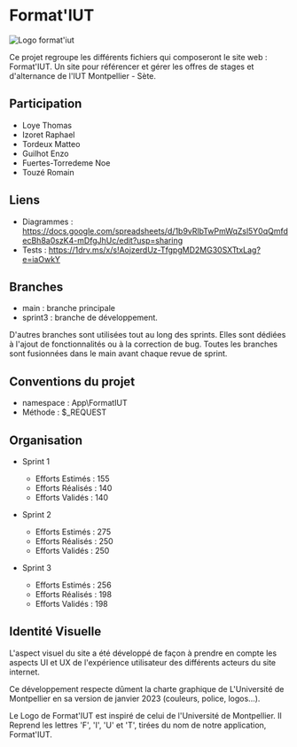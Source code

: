# Format'IUT

![Logo format'iut](https://webinfo.iutmontp.univ-montp2.fr/~loyet/2S5t5RAd2frMP6/ressources/images/Logo_bleu.png)

Ce projet regroupe les différents fichiers qui composeront le site web : Format'IUT. Un site pour référencer et gérer les offres de stages et d'alternance de l'IUT Montpellier - Sète.

## Participation

- Loye Thomas
- Izoret Raphael
- Tordeux Matteo
- Guilhot Enzo
- Fuertes-Torredeme Noe
- Touzé Romain

## Liens 

- Diagrammes : https://docs.google.com/spreadsheets/d/1b9vRlbTwPmWqZsl5Y0qQmfdecBh8a0szK4-mDfgJhUc/edit?usp=sharing
- Tests : https://1drv.ms/x/s!AojzerdUz-TfgpgMD2MG30SXTtxLag?e=iaOwkY

## Branches

- main : branche principale
- sprint3 : branche de développement.

D'autres branches sont utilisées tout au long des sprints. Elles sont dédiées à l'ajout de fonctionnalités ou à la correction de bug. Toutes les branches sont fusionnées dans le main avant chaque revue de sprint.

## Conventions du projet

- namespace : App\FormatIUT
- Méthode : $_REQUEST

## Organisation

- Sprint 1
  - Efforts Estimés : 155
  - Efforts Réalisés : 140
  - Efforts Validés : 140

- Sprint 2
  - Efforts Estimés : 275
  - Efforts Réalisés : 250
  - Efforts Validés : 250

- Sprint 3
  - Efforts Estimés : 256
  - Efforts Réalisés : 198
  - Efforts Validés : 198

## Identité Visuelle

L'aspect visuel du site a été développé de façon à prendre en compte les aspects UI et UX de l'expérience utilisateur des différents acteurs du site internet.

Ce développement respecte dûment la charte graphique de L'Université de Montpellier en sa version de janvier 2023 (couleurs, police, logos...).

Le Logo de Format'IUT est inspiré de celui de l'Université de Montpellier. Il Reprend les lettres 'F', 'I', 'U' et 'T', tirées du nom de notre application, Format'IUT.

